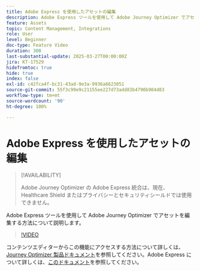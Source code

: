 ```yaml
---
title: Adobe Express を使用したアセットの編集
description: Adobe Express ツールを使用して Adobe Journey Optimizer でアセットを編集する方法について説明します。
feature: Assets
topic: Content Management, Integrations
role: User
level: Beginner
doc-type: Feature Video
duration: 300
last-substantial-update: 2025-03-27T00:00:00Z
jira: KT-17529
hidefromtoc: true
hide: true
index: false
exl-id: c42fca4f-bc31-43ad-9e3a-9936a6623051
source-git-commit: 55f3c99e9c21155ee227d73add83b4790b904d83
workflow-type: tm+mt
source-wordcount: '90'
ht-degree: 100%

---
```


# Adobe Express を使用したアセットの編集

>[!AVAILABILITY]
>
>Adobe Journey Optimizer の Adobe Express 統合は、現在、Healthcare Shield またはプライバシーとセキュリティシールドでは使用できません。

Adobe Express ツールを使用して Adobe Journey Optimizer でアセットを編集する方法について説明します。

>[!VIDEO](https://video.tv.adobe.com/v/3455523/?learn=on&enablevpops)

コンテンツエディターからこの機能にアクセスする方法について詳しくは、[Journey Optimizer 製品ドキュメント](https://experienceleague.adobe.com/ja/docs/journey-optimizer/using/assets-images/express)を参照してください。Adobe Express について詳しくは、[このドキュメント](https://helpx.adobe.com/jp/express/user-guide.html)を参照してください。
